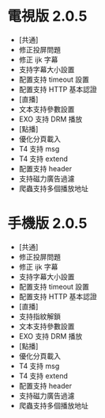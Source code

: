 # 電視版 2.0.5

* [共通]
* 修正投屏問題
* 修正 ijk 字幕
* 支持字幕大小設置
* 配置支持 timeout 設置
* 配置支持 HTTP 基本認證
* [直播]
* 文本支持參數設置
* EXO 支持 DRM 播放
* [點播]
* 優化分頁載入
* T4 支持 msg
* T4 支持 extend
* 配置支持 header
* 支持磁力廣告過濾
* 爬蟲支持多個播放地址

# 手機版 2.0.5

* [共通]
* 修正投屏問題
* 修正 ijk 字幕
* 支持字幕大小設置
* 配置支持 timeout 設置
* 配置支持 HTTP 基本認證
* [直播]
* 支持指紋解鎖
* 文本支持參數設置
* EXO 支持 DRM 播放
* [點播]
* 優化分頁載入
* T4 支持 msg
* T4 支持 extend
* 配置支持 header
* 支持磁力廣告過濾
* 爬蟲支持多個播放地址